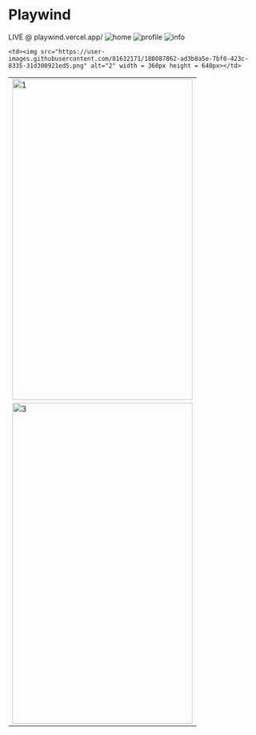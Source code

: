 # Playwind
LIVE @ playwind.vercel.app/
![home]()
![profile](https://user-images.githubusercontent.com/81632171/188087862-ad3b8a5e-7bf0-423c-8335-31d300921ed5.png)
![info]()


<table>
  <tr>
    <td> <img src="https://user-images.githubusercontent.com/81632171/188087825-60e8d96d-0902-4aa0-bbcb-0e2d2083605c.png"  alt="1" width = 360px height = 640px ></td>

    <td><img src="https://user-images.githubusercontent.com/81632171/188087862-ad3b8a5e-7bf0-423c-8335-31d300921ed5.png" alt="2" width = 360px height = 640px></td>
   </tr> 
   <tr>
      <td><img src="https://user-images.githubusercontent.com/81632171/188087871-e3c487f0-59df-46bd-a93d-140fa133ef73.png" alt="3" width = 360px height = 640px></td>

     
  </tr>
</table>
